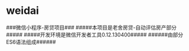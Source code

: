 # weidai
###微信小程序-房贷项目###
#####本项目是老舍房贷-自动评估房产部分#####
#####开发环境是微信开发者工具0.12.130400#####
######由部分ES6语法组成######
